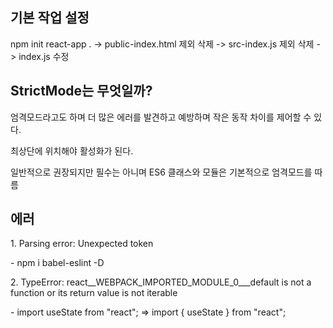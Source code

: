 <h2>
  기본 작업 설정
</h2>
<div>
  <p>
    npm init react-app . -> public-index.html 제외 삭제 -> src-index.js 제외 삭제
-> index.js 수정
  </p>
</div>
<h2>
  StrictMode는 무엇일까?
</h2>
<div>
  <p>엄격모드라고도 하며 더 많은 에러를 발견하고 예방하며 작은 동작 차이를 제어할 수 있다.</p>
  <p>최상단에 위치해야 활성화가 된다.</p>
  <p>일반적으로 권장되지만 필수는 아니며 ES6 클래스와 모듈은 기본적으로 엄격모드를 따름</p>
</div>

<h2>
  에러
</h2>
<div>
  <p>
    1. Parsing error: Unexpected token
  </p>
  <p>
    - npm i babel-eslint -D
  </p>
  <p>2. TypeError: react__WEBPACK_IMPORTED_MODULE_0___default is not a function or its return value is not iterable</p>
  <p>- import useState from "react";   =>   import { useState } from "react";</p>
</div>
